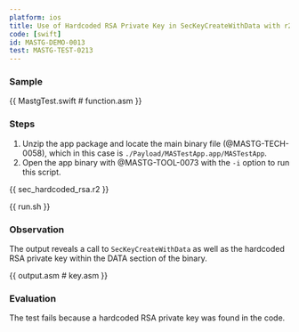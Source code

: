 ```yaml
---
platform: ios
title: Use of Hardcoded RSA Private Key in SecKeyCreateWithData with r2
code: [swift]
id: MASTG-DEMO-0013
test: MASTG-TEST-0213
---
```


### Sample

{{ MastgTest.swift # function.asm }}

### Steps

1. Unzip the app package and locate the main binary file (@MASTG-TECH-0058), which in this case is `./Payload/MASTestApp.app/MASTestApp`.
2. Open the app binary with @MASTG-TOOL-0073 with the `-i` option to run this script.

{{ sec_hardcoded_rsa.r2 }}

{{ run.sh }}

### Observation

The output reveals a call to `SecKeyCreateWithData` as well as the hardcoded RSA private key within the DATA section of the binary.

{{ output.asm # key.asm }}

### Evaluation

The test fails because a hardcoded RSA private key was found in the code.
